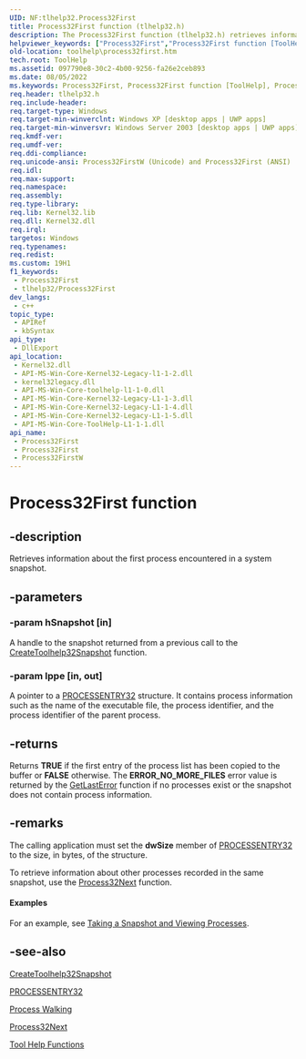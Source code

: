 ```yaml
---
UID: NF:tlhelp32.Process32First
title: Process32First function (tlhelp32.h)
description: The Process32First function (tlhelp32.h) retrieves information about the first process encountered in a system snapshot.
helpviewer_keywords: ["Process32First","Process32First function [ToolHelp]","Process32FirstW","_win32_process32first","base.process32first","tlhelp32/Process32First","tlhelp32/Process32FirstW","toolhelp.process32first"]
old-location: toolhelp\process32first.htm
tech.root: ToolHelp
ms.assetid: 097790e8-30c2-4b00-9256-fa26e2ceb893
ms.date: 08/05/2022
ms.keywords: Process32First, Process32First function [ToolHelp], Process32FirstW, _win32_process32first, base.process32first, tlhelp32/Process32First, tlhelp32/Process32FirstW, toolhelp.process32first
req.header: tlhelp32.h
req.include-header: 
req.target-type: Windows
req.target-min-winverclnt: Windows XP [desktop apps | UWP apps]
req.target-min-winversvr: Windows Server 2003 [desktop apps | UWP apps]
req.kmdf-ver: 
req.umdf-ver: 
req.ddi-compliance: 
req.unicode-ansi: Process32FirstW (Unicode) and Process32First (ANSI)
req.idl: 
req.max-support: 
req.namespace: 
req.assembly: 
req.type-library: 
req.lib: Kernel32.lib
req.dll: Kernel32.dll
req.irql: 
targetos: Windows
req.typenames: 
req.redist: 
ms.custom: 19H1
f1_keywords:
 - Process32First
 - tlhelp32/Process32First
dev_langs:
 - c++
topic_type:
 - APIRef
 - kbSyntax
api_type:
 - DllExport
api_location:
 - Kernel32.dll
 - API-MS-Win-Core-Kernel32-Legacy-l1-1-2.dll
 - kernel32legacy.dll
 - API-MS-Win-Core-toolhelp-l1-1-0.dll
 - API-MS-Win-Core-Kernel32-Legacy-L1-1-3.dll
 - API-MS-Win-Core-Kernel32-Legacy-L1-1-4.dll
 - API-MS-Win-Core-Kernel32-Legacy-L1-1-5.dll
 - API-MS-Win-Core-ToolHelp-L1-1-1.dll
api_name:
 - Process32First
 - Process32First
 - Process32FirstW
---
```


# Process32First function


## -description

Retrieves information about the first process encountered in a system snapshot.

## -parameters

### -param hSnapshot [in]

A handle to the snapshot returned from a previous call to the 
<a href="/windows/desktop/api/tlhelp32/nf-tlhelp32-createtoolhelp32snapshot">CreateToolhelp32Snapshot</a> function.

### -param lppe [in, out]

A pointer to a 
<a href="/windows/desktop/api/tlhelp32/ns-tlhelp32-processentry32">PROCESSENTRY32</a> structure. It contains process information such as the name of the executable file, the process identifier, and the process identifier of the parent process.

## -returns

Returns <b>TRUE</b> if the first entry of the process list has been copied to the buffer or <b>FALSE</b> otherwise. The <b>ERROR_NO_MORE_FILES</b> error value is returned by the 
<a href="/windows/desktop/api/errhandlingapi/nf-errhandlingapi-getlasterror">GetLastError</a> function if no processes exist or the snapshot does not contain process information.

## -remarks

The calling application must set the <b>dwSize</b> member of 
<a href="/windows/desktop/api/tlhelp32/ns-tlhelp32-processentry32">PROCESSENTRY32</a> to the size, in bytes, of the structure. 


To retrieve information about other processes recorded in the same snapshot, use the 
<a href="/windows/desktop/api/tlhelp32/nf-tlhelp32-process32next">Process32Next</a> function.


#### Examples

For an example, see 
<a href="/windows/desktop/ToolHelp/taking-a-snapshot-and-viewing-processes">Taking a Snapshot and Viewing Processes</a>.

<div class="code"></div>

## -see-also

<a href="/windows/desktop/api/tlhelp32/nf-tlhelp32-createtoolhelp32snapshot">CreateToolhelp32Snapshot</a>



<a href="/windows/desktop/api/tlhelp32/ns-tlhelp32-processentry32">PROCESSENTRY32</a>



<a href="/windows/desktop/ToolHelp/process-walking">Process Walking</a>



<a href="/windows/desktop/api/tlhelp32/nf-tlhelp32-process32next">Process32Next</a>



<a href="/windows/desktop/ToolHelp/tool-help-functions">Tool Help Functions</a>
